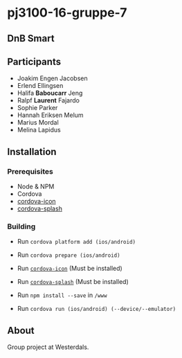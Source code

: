 # pj3100-16-gruppe-7
## DnB Smart 


## Participants 

* Joakim Engen Jacobsen
* Erlend Ellingsen
* Halifa **Baboucarr** Jeng
* Ralpf **Laurent** Fajardo
* Sophie Parker 
* Hannah Eriksen Melum
* Marius Mordal
* Melina Lapidus

## Installation
### Prerequisites
* Node & NPM
* Cordova 
* [cordova-icon](https://github.com/AlexDisler/cordova-icon)
* [cordova-splash](https://github.com/AlexDisler/cordova-splash)
		
### Building

* Run `cordova platform add (ios/android)`
* Run `cordova prepare (ios/android)`
* Run [`cordova-icon`](https://github.com/AlexDisler/cordova-icon)	 (Must be installed)
* Run [`cordova-splash`](https://github.com/AlexDisler/cordova-splash) (Must be installed)	

* Run `npm install --save` in `/www`

* Run `cordova run (ios/android) (--device/--emulator)`

## About 
Group project at Westerdals.